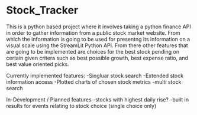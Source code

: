 # Stock_Tracker

This is a python based project where it involves taking a python finance API in order to gather information from a public stock market website. From which the information is going to be used for presentng its information on a visual scale using the StreamLit Python API. From there other features that are going to be implemented are choices for the best stock pending on certain given critera such as best possible growth, best expense ratio, and best value oriented picks. 

Currently implemented features: 
-Singluar stock search 
-Extended stock information access 
-Plotted charts of chosen stock metrics 
-multi stock search 

In-Development / Planned features 
-stocks with highest daily rise? 
-built in results for events relating to stock choice (single choice only)
